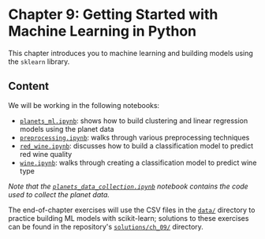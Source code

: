 # Chapter 9: Getting Started with Machine Learning in Python

This chapter introduces you to machine learning and building models using the `sklearn` library.

## Content

We will be working in the following notebooks:

- [`planets_ml.ipynb`](./planets_ml.ipynb): shows how to build clustering and linear regression models using the planet data
- [`preprocessing.ipynb`](./preprocessing.ipynb): walks through various preprocessing techniques
- [`red_wine.ipynb`](./red_wine.ipynb): discusses how to build a classification model to predict red wine quality
- [`wine.ipynb`](./wine.ipynb): walks through creating a classification model to predict wine type

*Note that the [`planets_data_collection.ipynb`](./planets_data_collection.ipynb) notebook contains the code used to collect the planet data.*

The end-of-chapter exercises will use the CSV files in the [`data/`](./data) directory to practice building ML models with scikit-learn; solutions to these exercises can be found in the repository's [`solutions/ch_09/`](../solutions/ch_09) directory.

